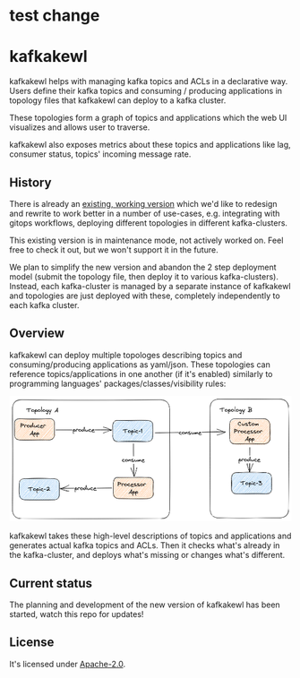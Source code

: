 # test change

# kafkakewl

kafkakewl helps with managing kafka topics and ACLs in a declarative way. Users define their kafka topics and consuming / producing applications in topology files that kafkakewl can deploy to a kafka cluster.

These topologies form a graph of topics and applications which the web UI visualizes and allows user to traverse.

kafkakewl also exposes metrics about these topics and applications like lag, consumer status, topics' incoming message rate.

## History

There is already an [existing, working version](https://github.com/MarshallWace/kafkakewl/tree/legacy) which we'd like to redesign and rewrite to work better in a number of use-cases, e.g. integrating with gitops workflows, deploying different topologies in different kafka-clusters.

This existing version is in maintenance mode, not actively worked on. Feel free to check it out, but we won't support it in the future.

We plan to simplify the new version and abandon the 2 step deployment model (submit the topology file, then deploy it to various kafka-clusters). Instead, each kafka-cluster is managed by a separate instance of kafkakewl and topologies are just deployed with these, completely independently to each kafka cluster.

## Overview

kafkakewl can deploy multiple topologes describing topics and consuming/producing applications as yaml/json. These topologies can reference topics/applications in one another (if it's enabled) similarly to programming languages' packages/classes/visibility rules:

![kafkakewl topologies](./docs/kafkakewl-topologies.png)

kafkakewl takes these high-level descriptions of topics and applications and generates actual kafka topics and ACLs. Then it checks what's already in the kafka-cluster, and deploys what's missing or changes what's different.

## Current status

The planning and development of the new version of kafkakewl has been started, watch this repo for updates!

## License

It's licensed under [Apache-2.0](https://spdx.org/licenses/Apache-2.0.html#licenseText).
